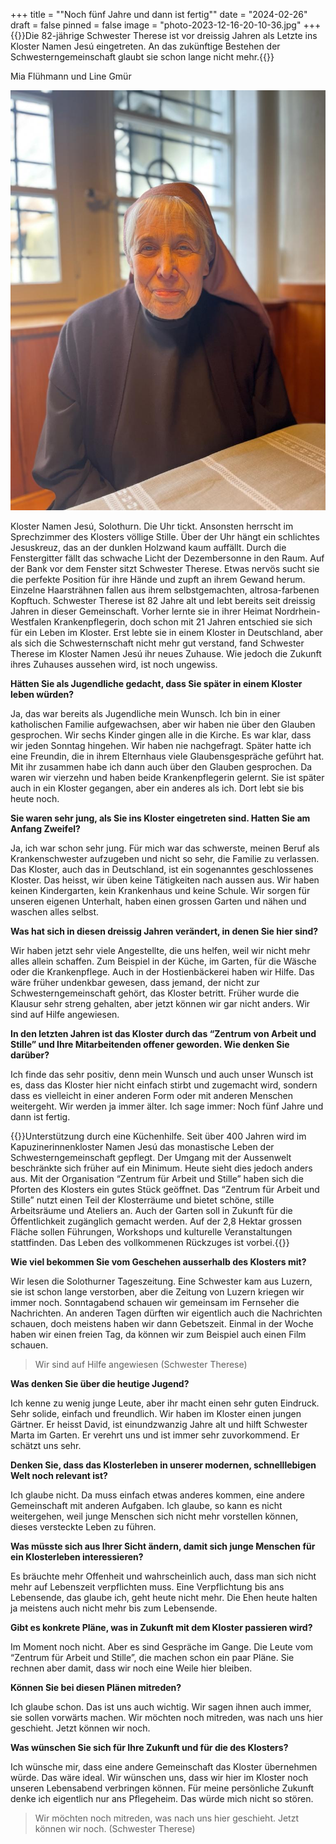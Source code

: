 +++
title = "\"Noch fünf Jahre und dann ist fertig\""
date = "2024-02-26"
draft = false
pinned = false
image = "photo-2023-12-16-20-10-36.jpg"
+++
{{<lead>}}Die 82-jährige Schwester Therese ist vor dreissig Jahren als Letzte ins Kloster Namen Jesú eingetreten. An das zukünftige Bestehen der Schwesterngemeinschaft glaubt sie schon lange nicht mehr.{{</lead>}}

Mia Flühmann und Line Gmür

![Schwester Therese verfolgt gerne am Fenster des Sprechzimmers das Geschehen ausserhalb des Klosters Namen Jesú. (Fotografie von Mia Flühmann, 16.12.2023)](photo-2023-12-16-20-10-36.jpg)

Kloster Namen Jesú, Solothurn. Die Uhr tickt. Ansonsten herrscht im Sprechzimmer des Klosters völlige Stille. Über der Uhr hängt ein schlichtes Jesuskreuz, das an der dunklen Holzwand kaum auffällt. Durch die Fenstergitter fällt das schwache Licht der Dezembersonne in den Raum. Auf der Bank vor dem Fenster sitzt Schwester Therese. Etwas nervös sucht sie die perfekte Position für ihre Hände und zupft an ihrem Gewand herum. Einzelne Haarsträhnen fallen aus ihrem selbstgemachten, altrosa-farbenen Kopftuch. Schwester Therese ist 82 Jahre alt und lebt bereits seit dreissig Jahren in dieser Gemeinschaft. Vorher lernte sie in ihrer Heimat Nordrhein-Westfalen Krankenpflegerin, doch schon mit 21 Jahren entschied sie sich für ein Leben im Kloster. Erst lebte sie in einem Kloster in Deutschland, aber als sich die Schwesternschaft nicht mehr gut verstand, fand Schwester Therese im Kloster Namen Jesú ihr neues Zuhause. Wie jedoch die Zukunft ihres Zuhauses aussehen wird, ist noch ungewiss.

**Hätten Sie als Jugendliche gedacht, dass Sie später in einem Kloster leben würden?**

Ja, das war bereits als Jugendliche mein Wunsch. Ich bin in einer katholischen Familie aufgewachsen, aber wir haben nie über den Glauben gesprochen. Wir sechs Kinder gingen alle in die Kirche. Es war klar, dass wir jeden Sonntag hingehen. Wir haben nie nachgefragt. Später hatte ich eine Freundin, die in ihrem Elternhaus viele Glaubensgespräche geführt hat. Mit ihr zusammen habe ich dann auch über den Glauben gesprochen. Da waren wir vierzehn und haben beide Krankenpflegerin gelernt. Sie ist später auch in ein Kloster gegangen, aber ein anderes als ich. Dort lebt sie bis heute noch.

**Sie waren sehr jung, als Sie ins Kloster eingetreten sind. Hatten Sie am Anfang Zweifel?**

Ja, ich war schon sehr jung. Für mich war das schwerste, meinen Beruf als Krankenschwester aufzugeben und nicht so sehr, die Familie zu verlassen. Das Kloster, auch das in Deutschland, ist ein sogenanntes geschlossenes Kloster. Das heisst, wir üben keine Tätigkeiten nach aussen aus. Wir haben keinen Kindergarten, kein Krankenhaus und keine Schule. Wir sorgen für unseren eigenen Unterhalt, haben einen grossen Garten und nähen und waschen alles selbst. 

**Was hat sich in diesen dreissig Jahren verändert, in denen Sie hier sind?**

Wir haben jetzt sehr viele Angestellte, die uns helfen, weil wir nicht mehr alles allein schaffen. Zum Beispiel in der Küche, im Garten, für die Wäsche oder die Krankenpflege. Auch in der Hostienbäckerei haben wir Hilfe. Das wäre früher undenkbar gewesen, dass jemand, der nicht zur Schwesterngemeinschaft gehört, das Kloster betritt. Früher wurde die Klausur sehr streng gehalten, aber jetzt können wir gar nicht anders. Wir sind auf Hilfe angewiesen.

**In den letzten Jahren ist das Kloster durch das “Zentrum von Arbeit und Stille” und Ihre Mitarbeitenden offener geworden. Wie denken Sie darüber?**

Ich finde das sehr positiv, denn mein Wunsch und auch unser Wunsch ist es, dass das Kloster hier nicht einfach stirbt und zugemacht wird, sondern dass es vielleicht in einer anderen Form oder mit anderen Menschen weitergeht. Wir werden ja immer älter. Ich sage immer: Noch fünf Jahre und dann ist fertig.

{{<box>}}Unterstützung durch eine Küchenhilfe. Seit über 400 Jahren wird im Kapuzinerinnenkloster Namen Jesú das monastische Leben der Schwesterngemeinschaft gepflegt. Der Umgang mit der Aussenwelt beschränkte sich früher auf ein Minimum. Heute sieht dies jedoch anders aus. Mit der Organisation “Zentrum für Arbeit und Stille” haben sich die Pforten des Klosters ein gutes Stück geöffnet. Das “Zentrum für Arbeit und Stille” nutzt einen Teil der Klosterräume und bietet schöne, stille Arbeitsräume und Ateliers an. Auch der Garten soll in Zukunft für die Öffentlichkeit zugänglich gemacht werden. Auf der 2,8 Hektar grossen Fläche sollen Führungen, Workshops und kulturelle Veranstaltungen stattfinden. Das Leben des vollkommenen Rückzuges ist vorbei.{{</box>}}

**Wie viel bekommen Sie vom Geschehen ausserhalb des Klosters mit?**

Wir lesen die Solothurner Tageszeitung. Eine Schwester kam aus Luzern, sie ist schon lange verstorben, aber die Zeitung von Luzern kriegen wir immer noch. Sonntagabend schauen wir gemeinsam im Fernseher die Nachrichten. An anderen Tagen dürften wir eigentlich auch die Nachrichten schauen, doch meistens haben wir dann Gebetszeit. Einmal in der Woche haben wir einen freien Tag, da können wir zum Beispiel auch einen Film schauen.

> Wir sind auf Hilfe angewiesen (Schwester Therese)

**Was denken Sie über die heutige Jugend?**

Ich kenne zu wenig junge Leute, aber ihr macht einen sehr guten Eindruck. Sehr solide, einfach und freundlich. Wir haben im Kloster einen jungen Gärtner. Er heisst David, ist einundzwanzig Jahre alt und hilft Schwester Marta im Garten. Er verehrt uns und ist immer sehr zuvorkommend. Er schätzt uns sehr.

**Denken Sie, dass das Klosterleben in unserer modernen, schnelllebigen Welt noch relevant ist?**

Ich glaube nicht. Da muss einfach etwas anderes kommen, eine andere Gemeinschaft mit anderen Aufgaben. Ich glaube, so kann es nicht weitergehen, weil junge Menschen sich nicht mehr vorstellen können, dieses versteckte Leben zu führen.

**Was müsste sich aus Ihrer Sicht ändern, damit sich junge Menschen für ein Klosterleben interessieren?**

Es bräuchte mehr Offenheit und wahrscheinlich auch, dass man sich nicht mehr auf Lebenszeit verpflichten muss. Eine Verpflichtung bis ans Lebensende, das glaube ich, geht heute nicht mehr. Die Ehen heute halten ja meistens auch nicht mehr bis zum Lebensende.

**Gibt es konkrete Pläne, was in Zukunft mit dem Kloster passieren wird?**

Im Moment noch nicht. Aber es sind Gespräche im Gange. Die Leute vom “Zentrum für Arbeit und Stille”, die machen schon ein paar Pläne. Sie rechnen aber damit, dass wir noch eine Weile hier bleiben.

**Können Sie bei diesen Plänen mitreden?**

Ich glaube schon. Das ist uns auch wichtig. Wir sagen ihnen auch immer, sie sollen vorwärts machen. Wir möchten noch mitreden, was nach uns hier geschieht. Jetzt können wir noch.

**Was wünschen Sie sich für Ihre Zukunft und für die des Klosters?**

Ich wünsche mir, dass eine andere Gemeinschaft das Kloster übernehmen würde. Das wäre ideal. Wir wünschen uns, dass wir hier im Kloster noch unseren Lebensabend verbringen können. Für meine persönliche Zukunft denke ich eigentlich nur ans Pflegeheim. Das würde mich nicht so stören.

> Wir möchten noch mitreden, was nach uns hier geschieht. Jetzt können wir noch. (Schwester Therese)